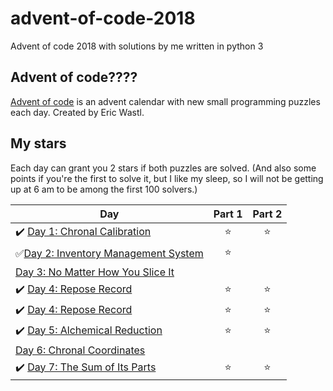 # advent-of-code-2018
Advent of code 2018 with solutions by me written in python 3

## Advent of code????
[Advent of code](https://adventofcode.com/) is an advent calendar with new small programming puzzles each day. Created by Eric Wastl.

## My stars
Each day can grant you 2 stars if both puzzles are solved. (And also some points if you're the first to solve it, but I like my sleep, so I will not be getting up at 6 am to be among the first 100 solvers.)

| Day | Part 1 | Part 2 |
|---|:----:|:---:|
|✔️ [Day 1: Chronal Calibration](https://github.com/hildenost/advent-of-code-2018/tree/master/1)  | ⭐️ | ⭐️ |
|✅[Day 2: Inventory Management System](https://github.com/hildenost/advent-of-code-2018/tree/master/2)  | ⭐️ | |
| [Day 3: No Matter How You Slice It](https://github.com/hildenost/advent-of-code-2018/tree/master/3)   |  |  |
|✔️ [Day 4: Repose Record](https://github.com/hildenost/advent-of-code-2018/tree/master/4)   | ⭐️ | ⭐️ |
|✔️ [Day 4: Repose Record](https://github.com/hildenost/advent-of-code-2018/tree/master/4)   | ⭐️ | ⭐️ |
|✔️ [Day 5: Alchemical Reduction](https://github.com/hildenost/advent-of-code-2018/tree/master/5)   | ⭐️ | ⭐️ |
| [Day 6: Chronal Coordinates](https://github.com/hildenost/advent-of-code-2018/tree/master/6)   |  |  |
|✔️ [Day 7: The Sum of Its Parts](https://github.com/hildenost/advent-of-code-2018/tree/master/7)   | ⭐️ | ⭐️|
